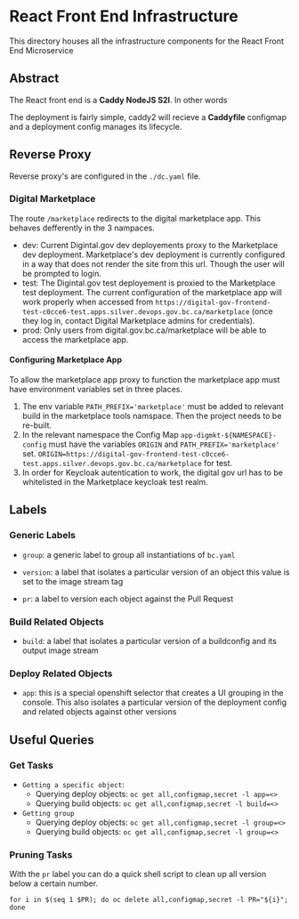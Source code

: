 # React Front End Infrastructure
This directory houses all the infrastructure components for the React Front End Microservice

## Abstract

The React front end is a __Caddy NodeJS S2I__. 
In other words

The deployment is fairly simple, caddy2 will recieve a __Caddyfile__ configmap and a deployment config manages its lifecycle. 

## Reverse Proxy

Reverse proxy's are configured in the `./dc.yaml` file.

### Digital Marketplace

The route `/marketplace` redirects to the digital marketplace app.  This behaves defferently in the 3 nampaces.
- dev: Current Digintal.gov dev deployements proxy to the Marketplace dev deployment. Marketplace's dev deployment is currently configured in a way that does not render the site from this url. Though the user will be prompted to login.
- test: The Digintal.gov test deployement is proxied to the Marketplace test deployment.
The current configuration of the marketplace app will work properly when accessed from `https://digital-gov-frontend-test-c0cce6-test.apps.silver.devops.gov.bc.ca/marketplace` (once they log in, contact Digital Marketplace admins for credentials).
- prod: Only users from digital.gov.bc.ca/marketplace will be able to access the marketplace app.

#### Configuring Marketplace App 

To allow the marketplace app proxy to function the marketplace app must have environment variables set in three places.
1) The env variable `PATH_PREFIX='marketplace'` must be added to relevant build in the marketplace tools namspace. Then the project needs to be re-built.
2) In the relevant namespace the Config Map  `app-digmkt-${NAMESPACE}-config` must have the variables `ORIGIN` and `PATH_PREFIX='marketplace'` set.  `ORIGIN=https://digital-gov-frontend-test-c0cce6-test.apps.silver.devops.gov.bc.ca/marketplace` for test.
3) In order for Keycloak autentication to work, the digital gov url has to be whitelisted in the Marketplace keycloak test realm.  

## Labels

### Generic Labels
- `group`: a generic label to group all instantiations of `bc.yaml`

- `version`: a label that isolates a particular version of an object this value is set to the image stream tag

- `pr`: a label to version each object against the Pull Request
### Build Related Objects

- `build`: a label that isolates a particular version of a buildconfig and its output image stream


### Deploy Related Objects

- `app`: this is a special openshift selector that creates a UI grouping in the console. This also isolates a particular
version of the deployment config and related objects against other versions


## Useful Queries

### Get Tasks

- `Getting a specific object`:
  - Querying deploy objects: `oc get all,configmap,secret -l app=<>`
  - Querying build objects: `oc get all,configmap,secret -l build=<>`
- `Getting group`
  - Querying deploy objects: `oc get all,configmap,secret -l group=<>`
  - Querying build objects: `oc get all,configmap,secret -l group=<>`

### Pruning Tasks

With the `pr` label you can do a quick shell script to clean up all version below a certain number.

`for i in $(seq 1 $PR); do oc delete all,configmap,secret -l PR="${i}"; done`
